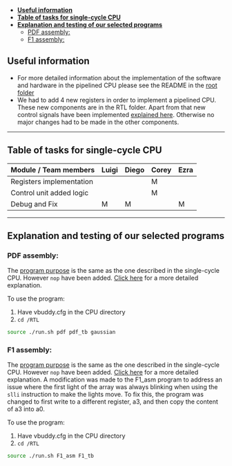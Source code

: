 - [**Useful information**](#useful-information)
- [**Table of tasks for single-cycle CPU**](#table-of-tasks-for-single-cycle-cpu)
- [**Explanation and testing of our selected programs**](#explanation-and-testing-of-our-selected-programs)
  - [PDF assembly:](#pdf-assembly)
  - [F1 assembly:](#f1-assembly)

## **Useful information**

* For more detailed information about the implementation of the software and hardware in the pipelined CPU please see the README in the [root folder](https://github.com/EIE2-IAC-Labs/iac-riscv-cw-5/tree/pipeline#implementation)
* We had to add 4 new registers in order to implement a pipelined CPU. These new components are in the RTL folder. Apart from that new control signals have been implemented [explained here](https://github.com/EIE2-IAC-Labs/iac-riscv-cw-5/tree/pipeline#addition-of-control-signals--logic). Otherwise no major changes had to be made in the other components. 
---
## **Table of tasks for single-cycle CPU**


| Module / Team members    	| Luigi 	| Diego 	| Corey 	| Ezra 	|
|--------------------------	|-------	|-------	|-------	|------	|
| Registers implementation 	|       	|       	| M     	|      	|
| Control unit added logic 	|       	|       	| M     	|      	|
| Debug and Fix            	| M     	| M     	|       	| M    	|

---
## **Explanation and testing of our selected programs**

### PDF assembly: 
The [program purpose](https://github.com/EIE2-IAC-Labs/iac-riscv-cw-5/tree/develop#explanation-and-testing-of-our-selected-programs)  is the same as the one described in the single-cycle CPU. However `nop` have been added. [Click here](https://github.com/EIE2-IAC-Labs/iac-riscv-cw-5/tree/pipeline#software-design) for a more detailed explanation. 

To use the program: 
1. Have vbuddy.cfg in the CPU directory 
2. `cd /RTL` 
```bash 
source ./run.sh pdf pdf_tb gaussian

```

### F1 assembly: 
The [program purpose](https://github.com/EZePiZy/RISC-V-CPU/tree/develop#f1-assembly-basic) is the same as the one described in the single-cycle CPU. However `nop` have been added. [Click here](https://github.com/EIE2-IAC-Labs/iac-riscv-cw-5/tree/pipeline#software-design) for a more detailed explanation. A modification was made to the F1_asm program to address an issue where the first light of the array was always blinking when using the `slli` instruction to make the lights move. To fix this, the program was changed to first write to a different register, a3, and then copy the content of a3 into a0.

To use the program:
1. Have vbuddy.cfg in the CPU directory 
2. `cd /RTL` 
```bash 
source ./run.sh F1_asm F1_tb

```
